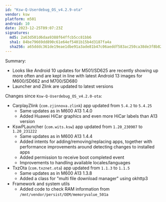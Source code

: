 ```yaml
---
id: "Ksw-Q-Userdebug_OS_v4.2.9-ota"
vendor: ksw
platform: m501
android: 10
date: 2023-12-25T09:07:23Z
signatures:
  md5: 2a63d501d6daa9388f64ffcb5cc81bb6
  sha1: 84be79669dd890c61e64ef5401b15b4d3187fa4a
  sha256: a65dddc361de19eae1dbe91a3ade81b47c06aeddf583ac250ca38de3f8b82db7
---
```

Summary:
- Looks like Android 10 updates for M501/SD625 are recently showing up more often and are kept in line with latest Android 13 images for M600/SD662 and M700/SD680
- Launcher and Zlink are updated to latest versions

Changes since `Ksw-Q-Userdebug_OS_v4.2.0-ota`:
- CarplayZlink (`com.zjinnova.zlink`) app updated from `5.4.2` to `5.4.25`
    - Same updates as in M600 A13 1.4.0
    - Added Huawei HiCar graphics and even more HiCar labels than A13 version
- KswPLauncher (`com.wits.ksw`) app updated from `1.20_230907` to `1.20_231222`
    - Same updates as in M600 A13 1.4.4
    - Added intents for adding/removing/replacing apps, together with performance improvements around detecting changes to installed apps
    - Added permission to receive boot completed event
    - Improvements to handling available locales/languages
- TxzOta (`com.txznet.ota`) app updated from `1.1.3` to `1.1.5`
    - Same updates as in M600 A13 1.3.8
    - Added a class for "multi file download manager" using okhttp3
- Framework and system utils
    - Added code to check RAM information from `/mnt/vendor/persist/OEM/memoryvalue_501a`
